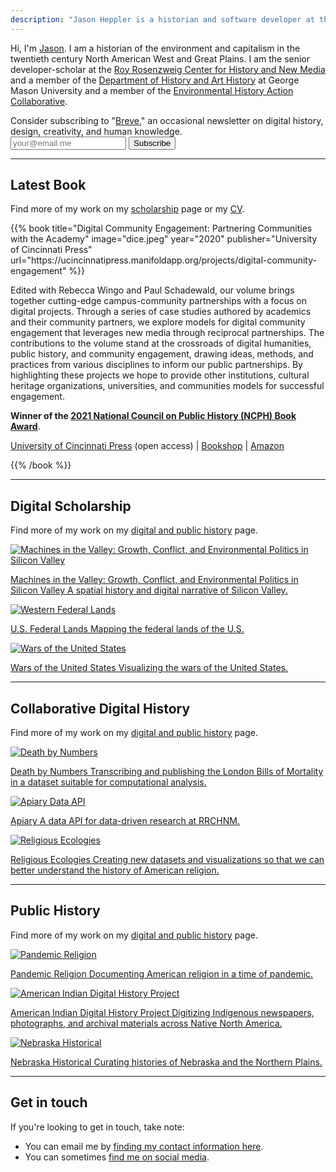 ```yaml
---
description: "Jason Heppler is a historian and software developer at the Roy Rosenzweig Center for History and New Media."
---
```


<div class="lede">
<p>Hi, I'm <a href="/about">Jason</a>. I am a historian of the environment and capitalism in the twentieth century North American West and Great Plains. I am the senior developer-scholar at the <a href="https://rrchnm.org/">Roy Rosenzweig Center for History and New Media</a> and a member of the <a href="https://historyarthistory.gmu.edu">Department of History and Art History</a> at George Mason University and a member of the <a href="http://envirohistact.org">Environmental History Action Collaborative</a>.</p>
</div>

<aside class="newsletter">
  Consider subscribing to "<a href="https://buttondown.email/jheppler">Breve</a>," an occasional newsletter on digital history, design, creativity, and human knowledge.
  <form
    action="https://buttondown.email/api/emails/embed-subscribe/jheppler"
    method="post"
    target="popupwindow"
    onsubmit="window.open('https://buttondown.email/jheppler', 'popupwindow')"
    class="subscription-input"
  >
    <input name="email" type="email" placeholder="your@email.me" aria-label="Email address input" />
    <input type="submit" value="Subscribe" />
  </form>
</aside>

<hr/>

<h2>Latest Book</h2>

Find more of my work on my [scholarship](/publications/) page or my <a href="https://jasonheppler.org/files/jah-cv.pdf">CV</a>.

<section class="latest-books">
{{% book title="Digital Community Engagement: Partnering Communities with the Academy" image="dice.jpeg" year="2020" publisher="University of Cincinnati Press" url="https://ucincinnatipress.manifoldapp.org/projects/digital-community-engagement" %}}

Edited with Rebecca Wingo and Paul Schadewald, our volume brings together cutting-edge campus-community partnerships with a focus on digital projects. Through a series of case studies authored by academics and their community partners, we explore models for digital community engagement that leverages new media through reciprocal partnerships. The contributions to the volume stand at the crossroads of digital humanities, public history, and community engagement, drawing ideas, methods, and practices from various disciplines to inform our public partnerships. By highlighting these projects we hope to provide other institutions, cultural heritage organizations, universities, and communities models for successful engagement.

**Winner of the [2021 National Council on Public History (NCPH) Book Award](https://ncph.org/about/awards/book-award/)**.

[University of Cincinnati Press](https://ucincinnatipress.manifoldapp.org/projects/digital-community-engagement) (open access) | [Bookshop](https://bookshop.org/p/books/digital-community-engagement-partnering-communities-with-the-academy-rebecca-wingo/13200548?ean=9781947602519) | [Amazon](https://www.amazon.com/Digital-Community-Engagement-Partnering-Communities/dp/1947602519/ref=sr_1_1?dchild=1&keywords=digital+community+engagement&qid=1607369554&sr=8-1)

{{% /book %}}
</section>

<hr/>

<h2>Digital Scholarship</h2>

Find more of my work on my [digital and public history](/research/) page.

<section class="project-box">
  <a class="project" href="http://machinesinthevalley.org">
    <img src="/assets/images/portfolio_machinesvalley.png" alt="Machines in the Valley: Growth, Conflict, and Environmental Politics in Silicon Valley" loading="lazy" />
    <p class="small"><span class="project-title">Machines in the Valley: Growth, Conflict, and Environmental Politics in Silicon Valley</span> A spatial history and digital narrative of Silicon Valley.</p>
  </a>

   <a class="project" href="https://jasonheppler.org/projects/western-lands/">
    <img src="/assets/images/portfolio_westernlands.png" alt="Western Federal Lands" loading="lazy" />
    <p class="small"><span class="project-title">U.S. Federal Lands</span> Mapping the federal lands of the U.S.</p>
  </a>

  <a class="project" href="https://jasonheppler.org/projects/war/">
    <img src="/assets/images/portfolio_war.png" alt="Wars of the United States" loading="lazy" />
    <p class="small"><span class="project-title">Wars of the United States</span> Visualizing the wars of the United States.</p>
  </a>
</section>


<hr/>

<h2>Collaborative Digital History</h2>

Find more of my work on my [digital and public history](/research/) page.

<section class="project-box">

  <a class="project" href="https://deathbynumbers.org">
    <img src="/assets/images/portfolio_bom.png" alt="Death by Numbers" loading="lazy" />
    <p class="small"><span class="project-title">Death by Numbers</span> Transcribing and publishing the London Bills of Mortality in a dataset suitable for computational analysis.</p>
  </a>

  <a class="project" href="https://github.com/chnm/dataapi">
    <img src="/assets/images/portfolio_api.png" alt="Apiary Data API" loading="lazy" />
    <p class="small"><span class="project-title">Apiary</span> A data API for data-driven research at RRCHNM.</p>
  </a>

  <a class="project" href="https://religiousecologies.org">
    <img src="/assets/images/portfolio_ecologies.png" alt="Religious Ecologies" loading="lazy" />
    <p class="small"><span class="project-title">Religious Ecologies</span> Creating new datasets and visualizations so that we can better understand the history of American religion.</p>
  </a>
</section>

<hr/>

<h2>Public History</h2>

Find more of my work on my [digital and public history](/research/) page.

<section class="project-box">

  <a class="project" href="https://pandemicreligion.org/">
      <img src="/assets/images/portfolio_pr.png" alt="Pandemic Religion" loading="lazy" />
      <p class="small"><span class="project-title">Pandemic Religion</span>
      Documenting American religion in a time of pandemic.</p>
    </a>

  <a class="project" href="http://aidhp.com">
    <img src="/assets/images/portfolio_aidhp.png" alt="American Indian Digital History Project" loading="lazy" />
    <p class="small"><span class="project-title">American Indian Digital History Project</span> Digitizing Indigenous newspapers, photographs, and archival materials across Native North America.</p>
  </a>

  <a class="project" href="https://omahahistorical.org">
      <img src="/assets/images/portfolio_omahistorical.png" alt="Nebraska Historical" loading="lazy" />
      <p class="small"><span class="project-title">Nebraska Historical</span> Curating histories of Nebraska and the Northern Plains.</p>
    </a>
</section>

<hr/>

<h2>Get in touch</h2>

If you're looking to get in touch, take note:

- You can email me by [finding my contact information here](/about/).
- You can sometimes [find me on social media](/social-media/).
